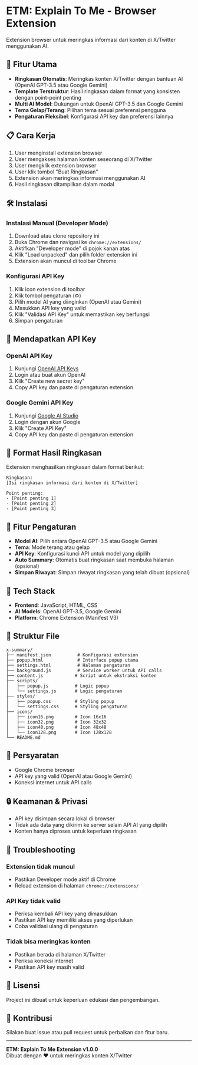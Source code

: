 # ETM: Explain To Me - Browser Extension

Extension browser untuk meringkas informasi dari konten di X/Twitter menggunakan AI.

## 🚀 Fitur Utama

- **Ringkasan Otomatis**: Meringkas konten X/Twitter dengan bantuan AI (OpenAI GPT-3.5 atau Google Gemini)
- **Template Terstruktur**: Hasil ringkasan dalam format yang konsisten dengan point-point penting
- **Multi AI Model**: Dukungan untuk OpenAI GPT-3.5 dan Google Gemini
- **Tema Gelap/Terang**: Pilihan tema sesuai preferensi pengguna
- **Pengaturan Fleksibel**: Konfigurasi API key dan preferensi lainnya

## 📋 Cara Kerja

1. User menginstall extension browser
2. User mengakses halaman konten seseorang di X/Twitter
3. User mengklik extension browser
4. User klik tombol "Buat Ringkasan"
5. Extension akan meringkas informasi menggunakan AI
6. Hasil ringkasan ditampilkan dalam modal

## 🛠️ Instalasi

### Instalasi Manual (Developer Mode)

1. Download atau clone repository ini
2. Buka Chrome dan navigasi ke `chrome://extensions/`
3. Aktifkan "Developer mode" di pojok kanan atas
4. Klik "Load unpacked" dan pilih folder extension ini
5. Extension akan muncul di toolbar Chrome

### Konfigurasi API Key

1. Klik icon extension di toolbar
2. Klik tombol pengaturan (⚙️)
3. Pilih model AI yang diinginkan (OpenAI atau Gemini)
4. Masukkan API key yang valid
5. Klik "Validasi API Key" untuk memastikan key berfungsi
6. Simpan pengaturan

## 🔑 Mendapatkan API Key

### OpenAI API Key
1. Kunjungi [OpenAI API Keys](https://platform.openai.com/api-keys)
2. Login atau buat akun OpenAI
3. Klik "Create new secret key"
4. Copy API key dan paste di pengaturan extension

### Google Gemini API Key
1. Kunjungi [Google AI Studio](https://makersuite.google.com/app/apikey)
2. Login dengan akun Google
3. Klik "Create API Key"
4. Copy API key dan paste di pengaturan extension

## 📝 Format Hasil Ringkasan

Extension menghasilkan ringkasan dalam format berikut:

```
Ringkasan:
[Isi ringkasan informasi dari konten di X/Twitter]

Point penting:
- [Point penting 1]
- [Point penting 2]
- [Point penting 3]
```

## 🎨 Fitur Pengaturan

- **Model AI**: Pilih antara OpenAI GPT-3.5 atau Google Gemini
- **Tema**: Mode terang atau gelap
- **API Key**: Konfigurasi kunci API untuk model yang dipilih
- **Auto Summary**: Otomatis buat ringkasan saat membuka halaman (opsional)
- **Simpan Riwayat**: Simpan riwayat ringkasan yang telah dibuat (opsional)

## 🔧 Tech Stack

- **Frontend**: JavaScript, HTML, CSS
- **AI Models**: OpenAI GPT-3.5, Google Gemini
- **Platform**: Chrome Extension (Manifest V3)

## 📁 Struktur File

```
x-summary/
├── manifest.json          # Konfigurasi extension
├── popup.html             # Interface popup utama
├── settings.html          # Halaman pengaturan
├── background.js          # Service worker untuk API calls
├── content.js            # Script untuk ekstraksi konten
├── scripts/
│   ├── popup.js          # Logic popup
│   └── settings.js       # Logic pengaturan
├── styles/
│   ├── popup.css         # Styling popup
│   └── settings.css      # Styling pengaturan
├── icons/
│   ├── icon16.png        # Icon 16x16
│   ├── icon32.png        # Icon 32x32
│   ├── icon48.png        # Icon 48x48
│   └── icon128.png       # Icon 128x128
└── README.md
```

## 🚨 Persyaratan

- Google Chrome browser
- API key yang valid (OpenAI atau Google Gemini)
- Koneksi internet untuk API calls

## 🔒 Keamanan & Privasi

- API key disimpan secara lokal di browser
- Tidak ada data yang dikirim ke server selain API AI yang dipilih
- Konten hanya diproses untuk keperluan ringkasan

## 🐛 Troubleshooting

### Extension tidak muncul
- Pastikan Developer mode aktif di Chrome
- Reload extension di halaman `chrome://extensions/`

### API Key tidak valid
- Periksa kembali API key yang dimasukkan
- Pastikan API key memiliki akses yang diperlukan
- Coba validasi ulang di pengaturan

### Tidak bisa meringkas konten
- Pastikan berada di halaman X/Twitter
- Periksa koneksi internet
- Pastikan API key masih valid

## 📄 Lisensi

Project ini dibuat untuk keperluan edukasi dan pengembangan.

## 🤝 Kontribusi

Silakan buat issue atau pull request untuk perbaikan dan fitur baru.

---

**ETM: Explain To Me Extension v1.0.0**  
Dibuat dengan ❤️ untuk meringkas konten X/Twitter